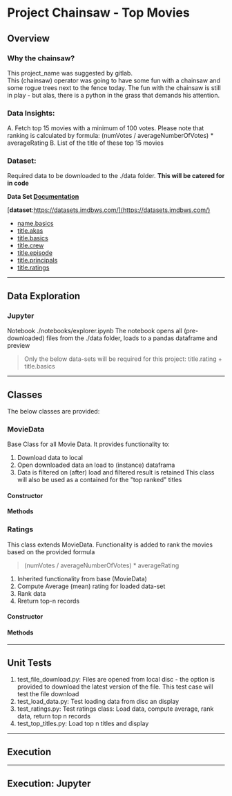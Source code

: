 # Project Chainsaw - Top Movies

## Overview

### Why the chainsaw? 
This project_name was suggested by gitlab.  
This (chainsaw) operator was going to have some fun with a chainsaw and some rogue trees next to the fence today.
The fun with the chainsaw is still in play - but alas, there is a python in the grass that demands his attention.

### Data Insights:
A. Fetch top 15 movies with a minimum of 100 votes. Please note that ranking is calculated by formula: (numVotes /
averageNumberOfVotes) * averageRating
B. List of the title of these top 15 movies

### Dataset:
Required data to be downloaded to the ./data folder.  **This will be catered for in code**

**Data Set [Documentation](https://www.imdb.com/interfaces/)**

[**dataset**:https://datasets.imdbws.com/](https://datasets.imdbws.com/)
* [name.basics](https://datasets.imdbws.com/name.basics.tsv.gz)
* [title.akas](https://datasets.imdbws.com/title.akas.tsv.gz)
* [title.basics](https://datasets.imdbws.com/title.basics.tsv.gz)
* [title.crew](https://datasets.imdbws.com/title.crew.tsv.gz)
* [title.episode](https://datasets.imdbws.com/title.episode.tsv.gz)
* [title.principals](https://datasets.imdbws.com/title.principals.tsv.gz)
* [title.ratings](https://datasets.imdbws.com/title.ratings.tsv.gz)

<hr>

##  Data Exploration

### Jupyter

Notebook ./notebooks/explorer.ipynb
The notebook opens all (pre-downloaded) files from the ./data folder, loads to a pandas dataframe and preview
> Only the below data-sets will be required for this project:
> title.rating + title.basics

<hr>

## Classes
The below classes are provided:

### MovieData
Base Class for all Movie Data.  It provides functionality to:
1.  Download data to local
2.  Open downloaded data an load to (instance) dataframa
3.  Data is filtered on (after) load and filtered result is retained
This class will also be used as a contained for the "top ranked" titles

#### Constructor

#### Methods

### Ratings
This class extends MovieData.  Functionality is added to rank the movies based on the provided formula
> (numVotes / averageNumberOfVotes) * averageRating

1. Inherited functionality from base (MovieData)
2. Compute Average (mean) rating for loaded data-set
3. Rank data
4. Rreturn top-n records

#### Constructor

#### Methods

<hr>

## Unit Tests
1. test_file_download.py:  Files are opened from local disc - the option is provided to download the latest version of the file. This test case will test the file download
3. test_load_data.py:  Test loading data from disc an display
4. test_ratings.py: Test ratings class: Load data, compute average, rank data, return top n records
5. test_top_titles.py: Load top n titles and display

<hr>

## Execution

<hr>

## Execution: Jupyter

